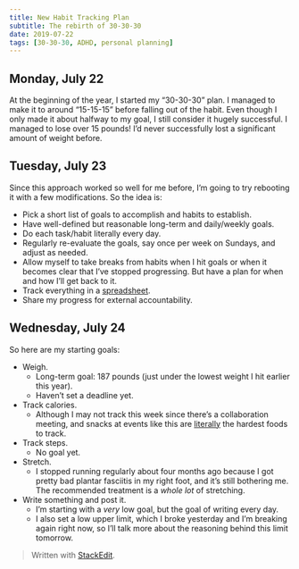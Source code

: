 ```yaml
---
title: New Habit Tracking Plan
subtitle: The rebirth of 30-30-30
date: 2019-07-22
tags: [30-30-30, ADHD, personal planning]
---
```


## Monday, July 22
At the beginning of the year, I started my “30-30-30” plan. I managed to make it to around “15-15-15” before falling out of the habit. Even though I only made it about halfway to my goal, I still consider it hugely successful. I managed to lose over 15 pounds! I’d never successfully lost a significant amount of weight before.

## Tuesday, July 23
Since this approach worked so well for me before, I’m going to try rebooting it with a few modifications. So the idea is:
- Pick a short list of goals to accomplish and habits to establish.
- Have well-defined but reasonable long-term and daily/weekly goals.
- Do each task/habit literally every day.
- Regularly re-evaluate the goals, say once per week on Sundays, and adjust as needed.
- Allow myself to take breaks from habits when I hit goals or when it becomes clear that I’ve stopped progressing. But have a plan for when and how I’ll get back to it.
- Track everything in a [spreadsheet](https://docs.google.com/spreadsheets/d/e/2PACX-1vS5Sk6168ClNcAtyI5rENN3xY5neNYdY1f8DHXItBzUZ2x2FDionPBgePJ6MfcSpsXEhsULJMymCkli/pubhtml).
- Share my progress for external accountability.

## Wednesday, July 24
So here are my starting goals:
- Weigh.
  - Long-term goal: 187 pounds (just under the lowest weight I hit earlier this year). 
  - Haven’t set a deadline yet.
- Track calories.
  - Although I may not track this week since there’s a collaboration meeting, and snacks at events like this are [literally]() the hardest foods to track.
- Track steps.
  - No goal yet.
- Stretch.
  - I stopped running regularly about four months ago because I got pretty bad plantar fasciitis in my right foot, and it’s still bothering me. The recommended treatment is a *whole lot* of stretching.
- Write something and post it.
  - I’m starting with a *very* low goal, but the goal of writing every day.
  - I also set a low upper limit, which I broke yesterday and I’m breaking again right now, so I’ll talk more about the reasoning behind this limit tomorrow.


> Written with [StackEdit](https://stackedit.io/).
<!--stackedit_data:
eyJoaXN0b3J5IjpbNjcwMjYwMjE0LC05MjE4NTA2OTQsMTUzOT
Q5MjQ3M119
-->